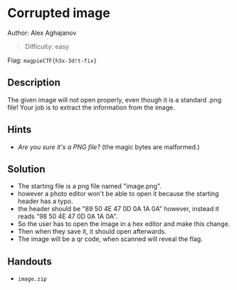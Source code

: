# Corrupted image

Author: Alex Aghajanov

>Difficulty: easy

Flag: `magpieCTF{h3x-3d!t-fix}`

## Description

The given image will not open properly, even though it is a standard .png file! Your job is to extract the information from the image.

## Hints

- *Are you sure it's a PNG file?* (the magic bytes are malformed.)

## Solution

- The starting file is a png file named "image.png".
- however a photo editor won't be able to open it because the starting header has a typo.
- the header should be "89 50 4E 47 0D 0A 1A 0A" however, instead it reads "98 50 4E 47 0D 0A 1A 0A".
- So the user has to open the image in a hex editor and make this change.
- Then when they save it, it should open afterwards.
- The image will be a qr code, when scanned will reveal the flag.

## Handouts

- `image.zip`
